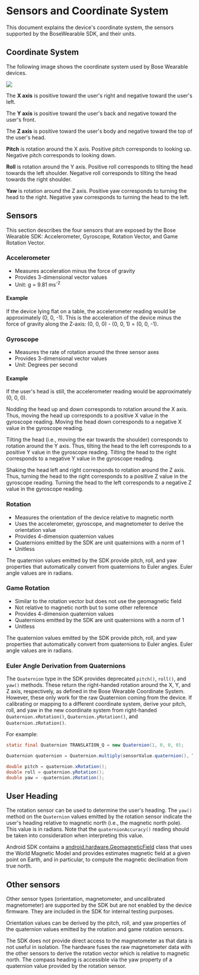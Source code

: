 # Sensors and Coordinate System

This document explains the device's coordinate system, the sensors supported by the BoseWearable SDK, and their units.

## Coordinate System

The following image shows the coordinate system used by Bose Wearable devices.

![](../bosewearable/src/main/javadoc/com/bose/wearable/sensordata/doc-files/coordinate-system.png)

The **X axis** is positive toward the user's right and negative toward the user's left.

The **Y axis** is positive toward the user's back and negative toward the user's front.

The **Z axis** is positive toward the user's body and negative toward the top of the user's head.

**Pitch** is rotation around the X axis. Positive pitch corresponds to looking up. Negative pitch corresponds to looking down.

**Roll** is rotation around the Y axis. Positive roll corresponds to tilting the head towards the left shoulder. Negative roll corresponds to tilting the head towards the right shoulder.

**Yaw** is rotation around the Z axis. Positive yaw corresponds to turning the head to the right. Negative yaw corresponds to turning the head to the left.

## Sensors

This section describes the four sensors that are exposed by the Bose Wearable SDK: Accelerometer, Gyroscope, Rotation Vector, and Game Rotation Vector.

### Accelerometer

- Measures acceleration minus the force of gravity
- Provides 3-dimensional vector values
- Unit: g = 9.81 ms<sup>-2</sup>

#### Example

If the device lying flat on a table, the accelerometer reading would be approximately (0, 0, -1). This is the acceleration of the device minus the force of gravity along the Z-axis: (0, 0, 0) - (0, 0, 1) = (0, 0, -1).

### Gyroscope

- Measures the rate of rotation around the three sensor axes
- Provides 3-dimensional vector values
- Unit: Degrees per second

#### Example

If the user's head is still, the accelerometer reading would be approximately (0, 0, 0).

Nodding the head up and down corresponds to rotation around the X axis. Thus, moving the head up corresponds to a positive X value in the gyroscope reading. Moving the head down corresponds to a negative X value in the gyroscope reading.

Tilting the head (i.e., moving the ear towards the shoulder) corresponds to rotation around the Y axis. Thus, tilting the head to the left corresponds to a positive Y value in the gyroscope reading. Tilting the head to the right corresponds to a negative Y value in the gyroscope reading.

Shaking the head left and right corresponds to rotation around the Z axis. Thus, turning the head to the right corresponds to a positive Z value in the gyroscope reading. Turning the head to the left corresponds to a negative Z value in the gyroscope reading.

### Rotation

- Measures the orientation of the device relative to magnetic north
- Uses the accelerometer, gyroscope, and magnetometer to derive the orientation value
- Provides 4-dimension quaternion values
- Quaternions emitted by the SDK are unit quaternions with a norm of 1
- Unitless

The quaternion values emitted by the SDK provide pitch, roll, and yaw properties that automatically convert from quaternions to Euler angles. Euler angle values are in radians.

### Game Rotation

- Similar to the rotation vector but does not use the geomagnetic field
- Not relative to magnetic north but to some other reference
- Provides 4-dimension quaternion values
- Quaternions emitted by the SDK are unit quaternions with a norm of 1
- Unitless

The quaternion values emitted by the SDK provide pitch, roll, and yaw properties that automatically convert from quaternions to Euler angles. Euler angle values are in radians.

### Euler Angle Derivation from Quaternions

The `Quaternion` type in the SDK provides deprecated `pitch()`, `roll()`, and `yaw()` methods. These return the right-handed rotation around the X, Y, and Z axis, respectively, as defined in the Bose Wearable Coordinate System. However, these only work for the raw Quaternion coming from the device. If calibrating or mapping to a different coordinate system, derive your pitch, roll, and yaw in the new coordinate system from right-handed `Quaternion.xRotation()`, `Quaternion.yRotation()`, and `Quaternion.zRotation()`.

For example:

```java
static final Quaternion TRANSLATION_Q = new Quaternion(1, 0, 0, 0);

Quaternion quaternion = Quaternion.multiply(sensorValue.quaternion(), TRANSLATION_Q);

double pitch = quaternion.xRotation();
double roll = quaternion.yRotation();
double yaw = -quaternion.zRotation();
```

## User Heading

The rotation sensor can be used to determine the user's heading. The `yaw()` method on the `Quaternion` values emitted by the rotation sensor indicate the user's heading relative to magnetic north (i.e., the magnetic north pole). This value is in radians. Note that the `quaternionAccuracy()` reading should be taken into consideration when interpreting this value.

Android SDK contains a [android.hardware.GeomagneticField](https://developer.android.com/reference/android/hardware/GeomagneticField) class that uses the World Magnetic Model and provides estimates magnetic field at a given point on Earth, and in particular, to compute the magnetic declination from true north. 

## Other sensors

Other sensor types (orientation, magnetometer, and uncalibrated magnetometer) are supported by the SDK but are not enabled by the device firmware. They are included in the SDK for internal testing purposes.

Orientation values can be derived by the pitch, roll, and yaw properties of the quaternion values emitted by the rotation and game rotation sensors.

The SDK does not provide direct access to the magnetometer as that data is not useful in isolation. The hardware fuses the raw magnetometer data with the other sensors to derive the rotation vector which is relative to magnetic north. The compass heading is accessible via the yaw property of a quaternion value provided by the rotation sensor.
